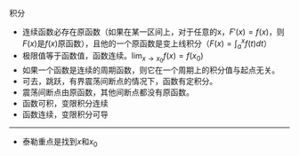积分
* 连续函数必存在原函数（如果在某一区间上，对于任意的x，$F'(x)=f(x)$，则$F(x)$是$f(x)$原函数），且他的一个原函数是变上线积分（$F(x)=\int^{x}_{a}f(t)dt$）
* 极限值等于函数值，函数连续。$\lim_{x\to x_{0}}f(x)=f(x_0)$
* 如果一个函数是连续的周期函数，则它在一个周期上的积分值与起点无关。
* 可去，跳跃，有界震荡间断点的情况下，函数有定积分。
* 震荡间断点由原函数，其他间断点都没有原函数。
* 函数可积，变限积分连续
* 函数连续，变限积分可导

---

* 泰勒重点是找到$x$和$x_0$